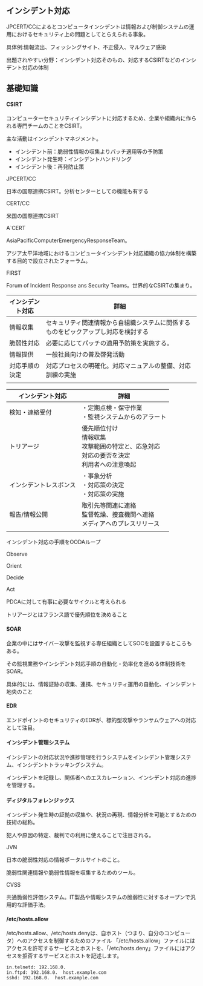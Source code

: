 ## インシデント対応

JPCERT/CCによるとコンピュータインシデントは情報および制御システムの運用におけるセキュリティ上の問題としてとらえられる事象。

具体例:情報流出、フィッシングサイト、不正侵入、マルウェア感染

出題されやすい分野：インシデント対応そのもの、対応するCSIRTなどのインシデント対応の体制

## 基礎知識

#### CSIRT

コンピューターセキュリティインシデントに対応するため、企業や組織内に作られる専門チームのことをCSIRT。

主な活動はインシデントマネジメント。

* インシデント前：脆弱性情報の収集よりパッチ適用等の予防策
* インシデント発生時：インシデントハンドリング
* インシデント後：再発防止策

JPCERT/CC

日本の国際連携CSIRT。分析センターとしての機能も有する

CERT/CC

米国の国際連携CSIRT

A`CERT

AsiaPacificComputerEmergencyResponseTeam。

アジア太平洋地域におけるコンピュータインシデント対応組織の協力体制を構築する目的で設立されたフォーラム。

FIRST

Forum of Incident Response ans Security Teams。世界的なCSIRTの集まり。

| インシデント対応 | 詳細                                                                               |
| ---------------- | ---------------------------------------------------------------------------------- |
| 情報収集         | セキュリティ関連情報から自組織システムに関係するものをピックアップし対応を検討する |
| 脆弱性対応       | 必要に応じてパッチの適用予防策を実施する。                                         |
| 情報提供         | 一般社員向けの普及啓発活動                                                         |
| 対応手順の決定   | 対応プロセスの明確化。対応マニュアルの整備、対応訓練の実施                         |
|                  |                                                                                    |

| インシデント対応       | 詳細                                                                                                     |
| ---------------------- | -------------------------------------------------------------------------------------------------------- |
| 検知・連絡受付         | ・定期点検・保守作業<br />・監視システムからのアラート                                                   |
| トリアージ             | 優先順位付け<br />情報収集<br />攻撃範囲の特定と、応急対応<br />対応の要否を決定<br />利用者への注意喚起 |
| インシデントレスポンス | ・事象分析<br />・対応策の決定<br />・対応策の実施                                                       |
| 報告/情報公開          | 取引先等関連に連絡<br />監督乾燥、捜査機関へ連絡<br />メディアへのプレスリリース                         |
|                        |                                                                                                          |



インシデント対応の手順をOODAループ

Observe

Orient

Decide

Act

PDCAに対して有事に必要なサイクルと考えられる

トリアージとはフランス語で優先順位を決めること


#### SOAR

企業の中にはサイバー攻撃を監視する専任組織としてSOCを設置するところもある。

その監視業務やインシデント対応手順の自動化・効率化を進める体制技術をSOAR。

具体的には、情報証跡の収集、連携、セキュリティ運用の自動化、インシデント地央のこと

#### EDR

エンドポイントのセキュリティのEDRが、標的型攻撃やランサムウェアへの対応として注目。

#### インシデント管理システム

インシデントの対応状況や進捗管理を行うシステムをインシデント管理システム、インシデントトラッキングシステム。

インシデントを記録し、関係者へのエスカレーション、インシデント対応の進捗を管理する。

#### ディジタルフォレンジックス

インシデント発生時の証拠の収集や、状況の再現、情報分析を可能とするための技術の総称。

犯人や原因の特定、裁判での利用に使えることで注目される。


JVN

日本の脆弱性対応の情報ポータルサイトのこと。

脆弱性関連情報や脆弱性情報を収集するためのツール。

CVSS

共通脆弱性評価システム。IT製品や情報システムの脆弱性に対するオープンで汎用的な評価手法。

#### /etc/hosts.allow
/etc/hosts.allow、/etc/hosts.denyは、自ホスト（つまり、自分のコンピュータ）へのアクセスを制御するためのファイル
「/etc/hosts.allow」ファイルにはアクセスを許可するサービスとホストを、「/etc/hosts.deny」ファイルにはアクセスを拒否するサービスとホストを記述します。

```
in.telnetd: 192.168.0. 
in.ftpd: 192.168.0.  host.example.com
sshd: 192.168.0.  host.example.com
```

